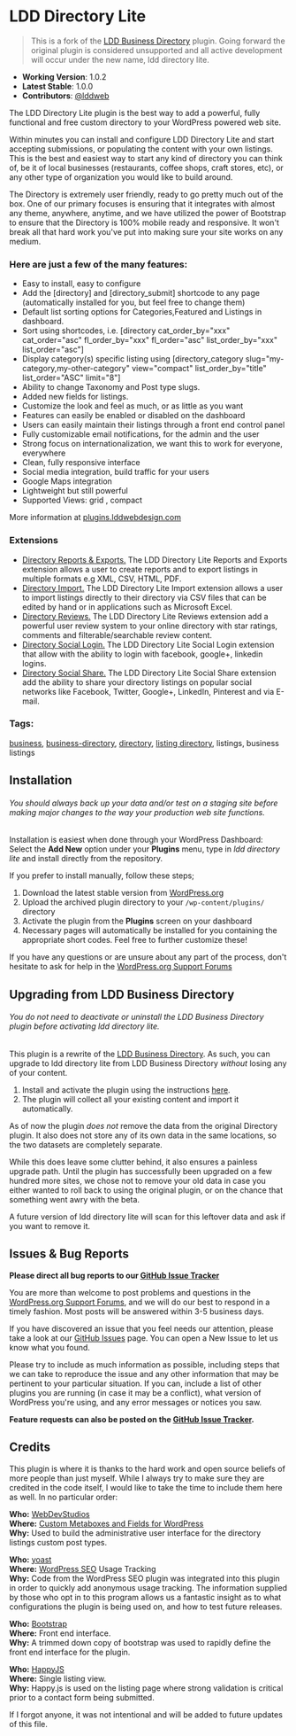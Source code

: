 # LDD Directory Lite

> This is a fork of the [LDD Business Directory](http://wordpress.org/plugins/ldd-business-directory/) plugin. Going forward the original plugin is considered unsupported and all active development will occur under the new name, ldd directory lite.

* **Working Version**: 1.0.2
* **Latest Stable**: 1.0.0
* **Contributors**: [@lddweb](https://github.com/lddweb/)

The LDD Directory Lite plugin is the best way to add a powerful, fully functional and free custom directory to your WordPress powered web site.

Within minutes you can install and configure LDD Directory Lite and start accepting submissions, or populating the content with your own listings. This is the best and easiest way to start any kind of directory you can think of, be it of local businesses (restaurants, coffee shops, craft stores, etc), or any other type of organization you would like to build around.

The Directory is extremely user friendly, ready to go pretty much out of the box. One of our primary focuses is ensuring that it integrates with almost any theme, anywhere, anytime, and we have utilized the power of Bootstrap to ensure that the Directory is 100% mobile ready and responsive. It won't break all that hard work you've put into making sure your site works on any medium.

### Here are just a few of the many features:

* Easy to install, easy to configure
* Add the [directory] and [directory_submit] shortcode to any page (automatically installed for you, but feel free to change them)
* Default list sorting options for Categories,Featured and Listings in dashboard.
* Sort using shortcodes, i.e. [directory cat_order_by="xxx" cat_order="asc" fl_order_by="xxx" fl_order="asc" list_order_by="xxx" list_order="asc"]
* Display category(s) specific listing using [directory_category slug="my-category,my-other-category" view="compact" list_order_by="title" list_order="ASC" limit="8"]
* Ability to change Taxonomy and Post type slugs.
* Added new fields for listings.
* Customize the look and feel as much, or as little as you want
* Features can easily be enabled or disabled on the dashboard
* Users can easily maintain their listings through a front end control panel
* Fully customizable email notifications, for the admin and the user
* Strong focus on internationalization, we want this to work for everyone, everywhere
* Clean, fully responsive interface
* Social media integration, build traffic for your users
* Google Maps integration
* Lightweight but still powerful
* Supported Views: grid , compact

More information at [plugins.lddwebdesign.com](http://plugins.lddwebdesign.com)

### Extensions

* [Directory Reports & Exports.](https://plugins.lddwebdesign.com/extensions/directory-reports-exports/) The LDD Directory Lite Reports and Exports extension allows a user to create reports and to export listings in multiple formats e.g XML, CSV, HTML, PDF.
* [Directory Import.](https://plugins.lddwebdesign.com/extensions/directory-import/) The LDD Directory Lite Import extension allows a user to import listings directly to their directory via CSV files that can be edited by hand or in applications such as Microsoft Excel.
* [Directory Reviews.](https://plugins.lddwebdesign.com/extensions/directory-listing-reviews/) The LDD Directory Lite Reviews extension add a powerful user review system to your online directory with star ratings, comments and filterable/searchable review content.
* [Directory Social Login.](https://plugins.lddwebdesign.com/extensions/directory-social-login/) The LDD Directory Lite Social Login extension that allow with the ability to login with facebook, google+, linkedin logins.
* [Directory Social Share.](https://plugins.lddwebdesign.com/extensions/directory-social-share/) The LDD Directory Lite Social Share extension add the ability to share your directory listings on popular social networks like Facebook, Twitter, Google+, LinkedIn, Pinterest and via E-mail.

### Tags:

[business](https://wordpress.org/plugins/tags/business), [business-directory](https://wordpress.org/plugins/tags/business-directory), [directory](https://wordpress.org/plugins/tags/directory), [listing directory](https://wordpress.org/plugins/tags/listing-directory), listings, business listings

## Installation

###### *You should always back up your data and/or test on a staging site before making major changes to the way your production web site functions.*

Installation is easiest when done through your WordPress Dashboard:
Select the **Add New** option under your **Plugins** menu, type in *ldd directory lite* and install directly from the repository.

If you prefer to install manually, follow these steps;

1. Download the latest stable version from [WordPress.org](http://wordpress.org/plugins/ldd-directory-lite/)
2. Upload the archived plugin directory to your `/wp-content/plugins/` directory
3. Activate the plugin from the **Plugins** screen on your dashboard
4. Necessary pages will automatically be installed for you containing the appropriate short codes. Feel free to further customize these!

If you have any questions or are unsure about any part of the process, don't hesitate to ask for help in the [WordPress.org Support Forums](http://wordpress.org/support/plugin/ldd-directory-lite)

## Upgrading from LDD Business Directory

###### *You do not need to deactivate or uninstall the LDD Business Directory plugin before activating ldd directory lite.*

This plugin is a rewrite of the [LDD Business Directory](http://wordpress.org/plugins/ldd-business-directory/). As such, you can upgrade to ldd directory lite from LDD Business Directory *without* losing any of your content.

1. Install and activate the plugin using the instructions [here](http://wordpress.org/plugins/ldd-directory-lite/installation/).
2. The plugin will collect all your existing content and import it automatically.

As of now the plugin *does not* remove the data from the original Directory plugin. It also does not store any of its own data in the same locations, so the two datasets are completely separate.

While this does leave some clutter behind, it also ensures a painless upgrade path. Until the plugin has successfully been upgraded on a few hundred more sites, we chose not to remove your old data in case you either wanted to roll back to using the original plugin, or on the chance that something went awry with the beta.

A future version of ldd directory lite will scan for this leftover data and ask if you want to remove it.


## Issues & Bug Reports

**Please direct all bug reports to our [GitHub Issue Tracker](https://github.com/lddweb/ldd-directory-lite/issues)**

You are more than welcome to post problems and questions in the [WordPress.org Support Forums](http://wordpress.org/support/plugin/ldd-directory-lite), and we will do our best to respond in a timely fashion. Most posts will be answered within 3-5 business days.

If you have discovered an issue that you feel needs our attention, please take a look at our [GitHub Issues](https://github.com/lddweb/ldd-directory-lite/issues) page. You can open a New Issue to let us know what you found.

Please try to include as much information as possible, including steps that we can take to reproduce the issue and any other information that may be pertinent to your particular situation. If you can, include a list of other plugins you are running (in case it may be a conflict), what version of WordPress you're using, and any error messages or notices you saw.

**Feature requests can also be posted on the [GitHub Issue Tracker](https://github.com/lddweb/ldd-directory-lite/issues).**

## Credits

This plugin is where it is thanks to the hard work and open source beliefs of more people than just myself. While I always try to make sure they are credited in the code itself, I would like to take the time to include them here as well. In no particular order:

**Who:** [WebDevStudios](http://webdevstudios.com/)<br>
**Where:** [Custom Metaboxes and Fields for WordPress](https://github.com/WebDevStudios/Custom-Metaboxes-and-Fields-for-WordPress)<br>
**Why:** Used to build the administrative user interface for the directory listings custom post types.

**Who:** [yoast](https://yoast.com)<br>
**Where:** [WordPress SEO](https://yoast.com/wordpress/plugins/#wpseo) Usage Tracking<br>
**Why:** Code from the WordPress SEO plugin was integrated into this plugin in order to quickly add anonymous usage tracking. The information supplied by those who opt in to this program allows us a fantastic insight as to what configurations the plugin is being used on, and how to test future releases.

**Who:** [Bootstrap](http://getbootstrap.com/)<br>
**Where:** Front end interface.<br>
**Why:** A trimmed down copy of bootstrap was used to rapidly define the front end interface for the plugin.

**Who:** [HappyJS](http://happyjs.com/)<br>
**Where:** Single listing view.<br>
**Why:** Happy.js is used on the listing page where strong validation is critical prior to a contact form being submitted.

If I forgot anyone, it was not intentional and will be added to future updates of this file.